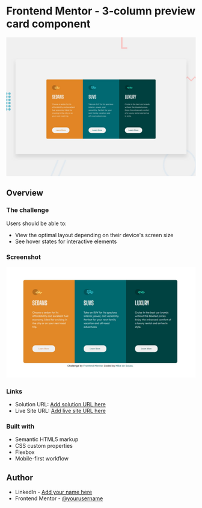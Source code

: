 # Frontend Mentor - 3-column preview card component

![Design preview for the 3-column preview card component coding challenge](./design/desktop-preview.jpg)


## Overview

### The challenge

Users should be able to:

- View the optimal layout depending on their device's screen size
- See hover states for interactive elements

### Screenshot

![](./design/result-desktop-preview.jpg)


### Links

- Solution URL: [Add solution URL here](https://github.com/mikedsousa/Frontend-Mentor/tree/main/3-column%20preview%20card%20component)
- Live Site URL: [Add live site URL here](https://reliable-dusk-5d8892.netlify.app)


### Built with

- Semantic HTML5 markup
- CSS custom properties
- Flexbox
- Mobile-first workflow

## Author

- LinkedIn - [Add your name here](https://www.linkedin.com/in/mike-de-sousa/)
- Frontend Mentor - [@yourusername](https://www.frontendmentor.io/profile/mikedsousa)


